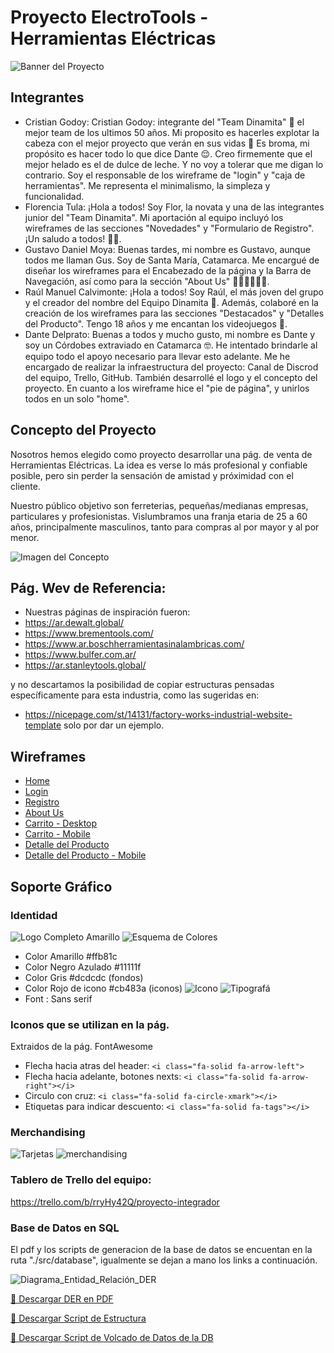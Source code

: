 # Proyecto ElectroTools - Herramientas Eléctricas

![Banner del Proyecto](./public/img/electroTools/identidad/Banner%20Logo%20Amarillo%20Negro.jpg)

## Integrantes

- Cristian Godoy: Cristian Godoy: integrante del "Team Dinamita" 🧨  el mejor team de los ultimos 50 años. Mi proposito es hacerles explotar la cabeza con el mejor proyecto que verán en sus vidas 🤯  Es broma, mi propósito es hacer todo lo que dice Dante 😌.
Creo firmemente que el mejor helado es el de dulce de leche. Y no voy a tolerar que me digan lo contrario.
Soy el responsable de los wireframe de "login" y "caja de herramientas".
Me representa el minimalismo, la simpleza y funcionalidad.
- Florencia Tula: ¡Hola a todos! Soy Flor, la novata y una de las integrantes junior del "Team Dinamita". Mi aportación al equipo incluyó los wireframes de las secciones "Novedades" y "Formulario de Registro". ¡Un saludo a todos! 👋🏻.
- Gustavo Daniel Moya: Buenas tardes, mi nombre es Gustavo, aunque todos me llaman Gus. Soy de Santa María, Catamarca. Me encargué de diseñar los wireframes para el Encabezado de la página y la Barra de Navegación, así como para la sección "About Us" 🙍‍♂️🙍‍♂️🙍‍♂️.
- Raúl Manuel Calvimonte: ¡Hola a todos! Soy Raúl, el más joven del grupo y el creador del nombre del Equipo Dinamita 🧨. Además, colaboré en la creación de los wireframes para las secciones "Destacados" y "Detalles del Producto". Tengo 18 años y me encantan los videojuegos 👾.
- Dante Delprato: Buenas a todos y mucho gusto, mi nombre es Dante y soy un Córdobes extraviado en Catamarca 🤓. He intentado brindarle al equipo todo el apoyo necesario para llevar esto adelante. Me he encargado de realizar la infraestructura del proyecto: Canal de Discrod del equipo, Trello, GitHub. También desarrollé el logo y el concepto del proyecto.
En cuanto a los wireframe hice el "pie de página", y unirlos todos en un solo "home". 

## Concepto del Proyecto

Nosotros hemos elegido como proyecto desarrollar una pág. de venta de Herramientas Eléctricas.
La idea es verse lo más profesional y confiable posible, pero sin perder la sensación de amistad y próximidad con el cliente. 

Nuestro público objetivo son ferreterias, pequeñas/medianas empresas, particulares y profesionistas. Vislumbramos una franja etaria de 25 a 60 años, principalmente masculinos, tanto para compras al por mayor y al por menor.

![Imagen del Concepto](./public/img/electroTools/concepto/Concepto.jpg)

## Pág. Wev de Referencia:

- Nuestras páginas de inspiración fueron:
- https://ar.dewalt.global/
- https://www.brementools.com/
- https://www.ar.boschherramientasinalambricas.com/
- https://www.bulfer.com.ar/
- https://ar.stanleytools.global/

y no descartamos la posibilidad de copiar estructuras pensadas específicamente para esta industria, como las sugeridas en:
- https://nicepage.com/st/14131/factory-works-industrial-website-template
solo por dar un ejemplo.

## Wireframes

- [Home](./public/wireframes/Home---Desktop.pdf)
- [Login](./public/wireframes/Login.pdf)
- [Registro](./public/wireframes/Formulario-de-Registro.pdf)
- [About Us](./public/wireframes/AboutUs.pdf)
- [Carrito - Desktop](./public/wireframes/Carrito-Version-Desktop---Wireframe.pdf)
- [Carrito - Mobile](./public/wireframes/Carrito-Version-Mobile---Wireframe.pdf)
- [Detalle del Producto](./public/wireframes/Detalles-del-Producto---Desktop.pdf)
- [Detalle del Producto - Mobile](./public/wireframes/Detalles-del-Producto---Mobile.pdf)

## Soporte Gráfico

### Identidad

![Logo Completo Amarillo](./public/img/electroTools/identidad/LogoCompletoAmarillo-removebg.png)
![Esquema de Colores](./public/img/electroTools/concepto/esquema%20de%20colores.png)
- Color Amarillo #ffb81c
- Color Negro Azulado #11111f
- Color Gris #dcdcdc (fondos)
- Color Rojo de icono #cb483a (iconos)
![Icono](./public/img/electroTools/concepto/Icono.jpg)
![Tipografá](./public/img/electroTools/concepto/typografia.jpg)
- Font : Sans serif

### Iconos que se utilizan en la pág.

Extraidos de la pág. FontAwesome
- Flecha hacia atras del header: `<i class="fa-solid fa-arrow-left">`
- Flecha hacia adelante, botones nexts: `<i class="fa-solid fa-arrow-right"></i>`
- Circulo con cruz: `<i class="fa-solid fa-circle-xmark"></i>`
- Etiquetas para indicar descuento: `<i class="fa-solid fa-tags"></i>`

### Merchandising

![Tarjetas](./public/img/electroTools/concepto/Logos.jpg)
![merchandising](./public/img/electroTools/merchandising/merchandising.jpg)


### Tablero de Trello del equipo:
https://trello.com/b/rryHy42Q/proyecto-integrador


### Base de Datos en SQL
El pdf y los scripts de generacion de la base de datos se encuentan en la ruta "./src/database", igualmente se dejan a mano los links a continuación.

![Diagrama_Entidad_Relación_DER](./src/database/DER.jpg)

<a href="./src/database/DER ElectroTools.pdf" download>📕 Descargar DER en PDF</a>

<a href="./src/database/electrotools_db_structure.sql" download>📂 Descargar Script de Estructura</a>

<a href="./src/database/electrotools_db_data.sql" download>🧾 Descargar Script de Volcado de Datos de la DB</a>